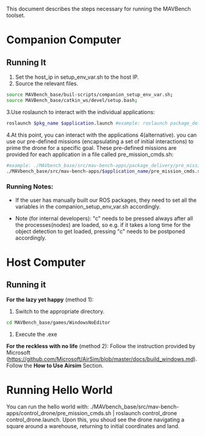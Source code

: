 This document describes the steps necessary for running the MAVBench toolset. 
# Companion Computer  

## Running It
1. Set the host_ip in setup_env_var.sh to the host IP.   
2. Source the relevant files.
```bash
source MAVBench_base/buil-scripts/companion_setup_env_var.sh;    
source MAVBench_base/catkin_ws/devel/setup.bash;    
```
3.Use roslaunch to interact with the individual applications:   
```bash
roslaunch $pkg_name $application.launch #example: roslaunch package_delivery scanning.launch;
``` 
 
4.At this point, you can interact with the applications
4(alternative). you can use our pre-defined missions (encapsulating a set of initial interactions) to prime the drone for a specific goal. These pre-defined missions are provided for each application in a file called pre_mission_cmds.sh: 
```bash
#example: ./MAVbench_base/src/mav-bench-apps/package_delivery/pre_mission_cmds.sh | roslaunch $package_delivery $scanning.launch 
./MAVbench_base/src/mav-bench-apps/$application_name/pre_mission_cmds.sh; | roslaunch $pkg_name $application.launch;  
```


### Running Notes:
- If the user has manually built our ROS packages, they need to set all the variables in the companion_setup_env_var.sh accordingly.

- Note (for internal developers): "c" needs to be pressed always after all the processes(nodes) are loaded, so e.g. if it takes a long time for the object detection to get loaded, pressing "c" needs to be postponed accordingly. 

# Host Computer

## Running it 
**For the lazy yet happy** (method 1):
1. Switch to the appropriate directory. 
```bash
cd MAVBench_base/games/WindowsNoEditor
```
1. Execute the .exe

**For the reckless with no life** (method 2):
Follow the instruction provided by Microsoft (https://github.com/Microsoft/AirSim/blob/master/docs/build_windows.md). Follow the **How to Use Airsim** Section.  


# Running Hello World
You can run the hello world with: ./MAVbench_base/src/mav-bench-apps/control_drone/pre_mission_cmds.sh | roslaunch control_drone control_drone.launch. Upon this, you shoud see the drone navigating a square around a warehouse, returning to initial coordinates and land.  


